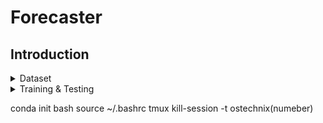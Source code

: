 # Forecaster
## Introduction


<details>
  <summary>Dataset</summary>


  ##### Folder structure

```
F2F
├── configs
├── data
|   ├── KITTI   
|   └── RAW
├── dataset
├── inference
├── models
├── runs
└── tools

```
  
  ##### Download Raw Kitti
    
    In order to download the entire RAW DATA of KITTI is possible use a script download the zip and create a predefined data structure from each video-clip.

```bash
python tools/download_kitti.py path-to-kitti.text download-folder
```

```
F2F
├── configs
├── data
|   ├── KITTI   
|   └── RAW
|        ├── processed
|        └── zip
|
├── dataset
├── inference
├── models
├── runs
└── tools
```


  ##### Extract images
  
    e.g: "zip" should be populated with the zip folders, keep a new folder "processed" for clips wanted to be processed


    percentage : splitting rate TRAIN VALIDATION TEST



  


```bash
python tools/convert_kitti_raw.py download-folder dataset-folder --resize False --percentage 0.7 0.2 0.1
```


```
F2F
├── configs
├── data
|   ├── KITTI 
|   |   ├── output
|   |   ├── test
|   |   ├── training
|   |   ├── validation
|   |   ├── test.json
|   |   ├── train.json
|   |   └── validation.json
|   | 
|   └── RAW
|        └── processed
|        └── zip
├── dataset
├── inference
├── models
├── runs
└── tools
```



</details>

<details>
<summary>Training & Testing</summary>

  ##### train structure

``` bash 
python train.py /home/fperacch/Forecaster/configs/3DConv_00_20.py /home/fperacch/Forecaster/saved 
```
  
  ##### Download Raw Kitti
    
    In order to download the entire RAW DATA of KITTI is possible use a script download the zip and create a predefined data structure from each video-clip.

```bash
python tools/download_kitti.py path-to-kitti.text download-folder
```

```
F2F
├── configs
├── data
|   ├── KITTI   
|   └── RAW
|        └── processed
├── dataset
├── inference
├── models
├── runs
└── tools
```


  ##### Extract images
  

```bash
python tools/convert_kitti_raw.py download-folder dataset-folder --resize False --percentage 0.7 0.2 0.1
```

```
F2F
├── configs
├── data
|   ├── KITTI 
|   |   ├── output
|   |   ├── test
|   |   ├── training
|   |   ├── validation
|   |   ├── test.json
|   |   ├── train.json
|   |   └── validation.json
|   | 
|   └── RAW
|        └── processed
├── dataset
├── inference
├── model
├── PS
├── runs
└── tools
```

</details>



conda init bash
source ~/.bashrc
tmux kill-session -t ostechnix(numeber)